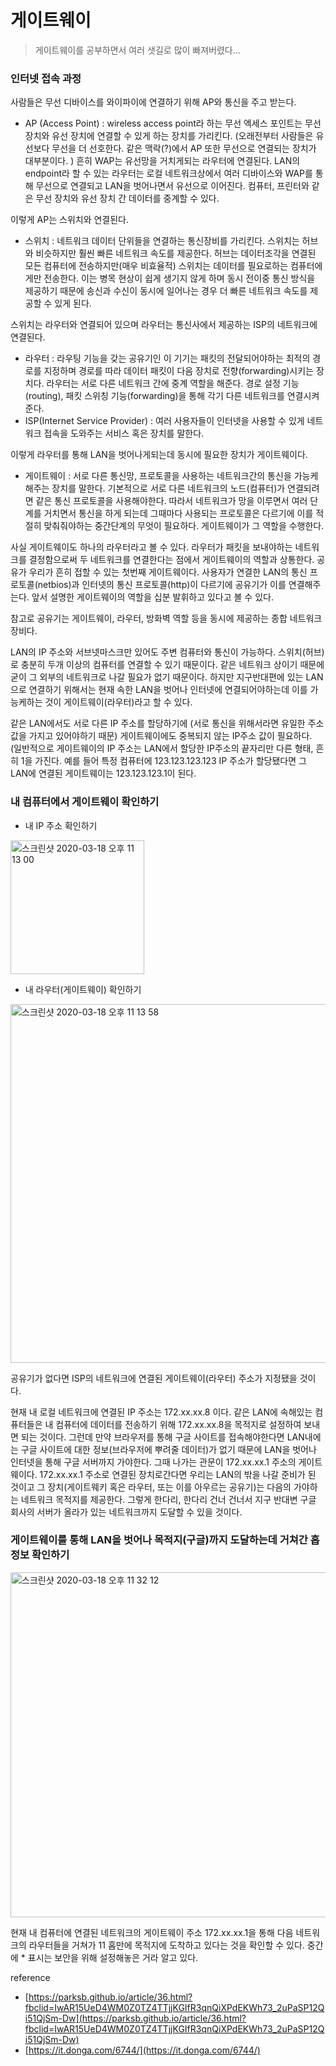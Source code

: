 # 게이트웨이

> 게이트웨이를 공부하면서 여러 샛길로 많이 빠져버렸다...

### 인터넷 접속 과정

사람들은 무선 디바이스를 와이파이에 연결하기 위해 AP와 통신을 주고 받는다. 

- AP (Access Point) : wireless access point라 하는 무선 엑세스 포인트는 무선 장치와 유선 장치에 연결할 수 있게 하는 장치를 가리킨다. (오래전부터 사람들은 유선보다 무선을 더 선호한다. 같은 맥락(?)에서 AP 또한 무선으로 연결되는 장치가 대부분이다. ) 흔히 WAP는 유선망을 거치게되는 라우터에 연결된다. LAN의 endpoint라 할 수 있는 라우터는 로컬 네트워크상에서 여러 디바이스와 WAP를 통해 무선으로 연결되고 LAN을 벗어나면서 유선으로 이어진다. 컴퓨터, 프린터와 같은 무선 장치와 유선 장치 간 데이터를 중계할 수 있다.

이렇게 AP는 스위치와 연결된다.

- 스위치 : 네트워크 데이터 단위들을 연결하는 통신장비를 가리킨다. 스위치는 허브와 비슷하지만 훨씬 빠른 네트워크 속도를 제공한다. 허브는 데이터조각을 연결된 모든 컴퓨터에 전송하지만(매우 비효율적) 스위치는 데이터를 필요로하는 컴퓨터에게만 전송한다. 이는 병목 현상이 쉽게 생기지 않게 하며 동시 전이중 통신 방식을 제공하기 때문에 송신과 수신이 동시에 일어나는 경우 더 빠른 네트워크 속도를 제공할 수 있게 된다.

스위치는 라우터와 연결되어 있으며 라우터는 통신사에서 제공하는 ISP의 네트워크에 연결된다.

- 라우터 : 라우팅 기능을 갖는 공유기인 이 기기는 패킷의 전달되어야하는 최적의 경로를 지정하며 경로를 따라 데이터 패킷이 다음 장치로 전향(forwarding)시키는 장치다. 라우터는 서로 다른 네트워크 간에 중계 역할을 해준다. 경로 설정 기능(routing), 패킷 스위칭 기능(forwarding)을 통해 각기 다른 네트워크를 연결시켜준다.
- ISP(Internet Service Provider) : 여러 사용자들이 인터넷을 사용할 수 있게 네트워크 접속을 도와주는 서비스 혹은 장치를 말한다.

이렇게 라우터를 통해 LAN을 벗어나게되는데 동시에 필요한 장치가 게이트웨이다.

- 게이트웨이 : 서로 다른 통신망, 프로토콜을 사용하는 네트워크간의 통신을 가능케해주는 장치를 말한다. 기본적으로 서로 다른 네트워크의 노드(컴퓨터)가 연결되려면 같은 통신 프로토콜을 사용해야한다. 따라서 네트워크가 망을 이루면서 여러 단계를 거치면서 통신을 하게 되는데 그때마다 사용되는 프로토콜은 다르기에 이를 적절히 맞춰줘야하는 중간단계의 무엇이 필요하다. 게이트웨이가 그 역할을 수행한다.

사실 게이트웨이도 하나의 라우터라고 볼 수 있다. 라우터가 패킷을 보내야하는 네트워크를 결정함으로써 두 네트워크를 연결한다는 점에서 게이트웨이의 역할과 상통한다. 공유가 우리가 흔히 접할 수 있는 첫번째 게이트웨이다.  사용자가 연결한 LAN의 통신 프로토콜(netbios)과 인터넷의 통신 프로토콜(http)이 다르기에 공유기가 이를 연결해주는다. 앞서 설명한 게이트웨이의 역할을 십분 발휘하고 있다고 볼 수 있다.

참고로 공유기는 게이트웨이, 라우터, 방화벽 역할 등을 동시에 제공하는 종합 네트워크 장비다.

LAN의 IP 주소와 서브넷마스크만 있어도 주변 컴퓨터와 통신이 가능하다. 스위치(허브)로 충분히 두개 이상의 컴퓨터를 연결할 수 있기 때문이다. 같은 네트워크 상이기 때문에 굳이 그 외부의 네트워크로 나갈 필요가 없기 때문이다. 하지만 지구반대편에 있는 LAN으로 연결하기 위해서는 현재 속한 LAN을 벗어나 인터넷에 연결되어야하는데 이를 가능케하는 것이 게이트웨이(라우터)라고 할 수 있다.

같은 LAN에서도 서로 다른 IP 주소를 할당하기에 (서로 통신을 위해서라면 유일한 주소값을 가지고 있어야하기 때문) 게이트웨이에도 중복되지 않는 IP주소 값이 필요하다. (일반적으로 게이트웨이의 IP 주소는 LAN에서 할당한 IP주소의 끝자리만 다른 형태, 흔히 1을 가진다. 예를 들어 특정 컴퓨터에 123.123.123.123 IP 주소가 할당됐다면 그 LAN에 연결된 게이트웨이는 123.123.123.1이 된다.

### 내 컴퓨터에서 게이트웨이 확인하기

- 내 IP 주소 확인하기

<img width="214" alt="스크린샷 2020-03-18 오후 11 13 00" src="https://user-images.githubusercontent.com/30451129/76973415-3e8ffa00-6973-11ea-9067-25cef23b4fb1.png">

- 내 라우터(게이트웨이) 확인하기

<img width="574" alt="스크린샷 2020-03-18 오후 11 13 58" src="https://user-images.githubusercontent.com/30451129/76973420-42238100-6973-11ea-9d59-a099b8fe0736.png">

공유기가 없다면 ISP의 네트워크에 연결된 게이트웨이(라우터) 주소가 지정됐을 것이다.

현재 내 로컬 네트워크에 연결된 IP 주소는 172.xx.xx.8 이다. 같은 LAN에 속해있는 컴퓨터들은 내 컴퓨터에 데이터를 전송하기 위해 172.xx.xx.8을 목적지로 설정하여 보내면 되는 것이다. 그런데 만약 브라우저를 통해 구글 사이트를 접속해야한다면 LAN내에는 구글 사이트에 대한 정보(브라우저에 뿌려줄 데이터)가 없기 때문에 LAN을 벗어나 인터넷을 통해 구글 서버까지 가야한다. 그때 나가는 관문이 172.xx.xx.1 주소의 게이트웨이다. 172.xx.xx.1 주소로 연결된 장치로간다면 우리는 LAN의 밖을 나갈 준비가 된 것이고 그 장치(게이트웨키 혹은 라우터, 또는 이를 아우르는 공유기)는 다음의 가야하는 네트워크 목적지를 제공한다. 그렇게 한다리, 한다리 건너 건너서 지구 반대변 구글 회사의 서버가 올라가 있는 네트워크까지 도달할 수 있을 것이다.

### 게이트웨이를 통해 LAN을 벗어나 목적지(구글)까지 도달하는데 거쳐간 홉 정보 확인하기

<img width="552" alt="스크린샷 2020-03-18 오후 11 32 12" src="https://user-images.githubusercontent.com/30451129/76973425-4485db00-6973-11ea-897d-ff7de9bf3bce.png">

현재 내 컴퓨터에 연결된 네트워크의 게이트웨이 주소 172.xx.xx.1을 통해 다음 네트워크의 라우터들을 거쳐가 11 홉만에 목적지에 도착하고 있다는 것을 확인할 수 있다. 중간에 * 표시는 보안을 위해 설정해놓은 거라 알고 있다.

reference

- [https://parksb.github.io/article/36.html?fbclid=IwAR15UeD4WM0Z0TZ4TTjjKGIfR3qnQiXPdEKWh73_2uPaSP12Qi51QjSm-Dw](https://parksb.github.io/article/36.html?fbclid=IwAR15UeD4WM0Z0TZ4TTjjKGIfR3qnQiXPdEKWh73_2uPaSP12Qi51QjSm-Dw)
- [https://it.donga.com/6744/](https://it.donga.com/6744/)
